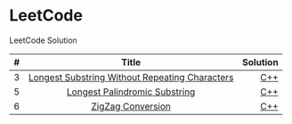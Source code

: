# LeetCode
LeetCode Solution


| #    |                  Title                   |                                 Solution |
| :--- | :--------------------------------------: | ---------------------------------------: |
|3|[Longest Substring Without Repeating Characters](https://leetcode-cn.com/problems/longest-substring-without-repeating-characters/description/)|[C++](https://github.com/chendl111/leetCode/blob/master/algorithms/3.Longest%20Substring%20Without%20Repeating%20Characters.md)|
|5|[Longest Palindromic Substring](https://leetcode-cn.com/problems/longest-palindromic-substring/description/)|[C++](https://github.com/chendl111/leetCode/blob/master/algorithms/5.Longest%20Palindromic%20Substring.md)|
|6|[ZigZag Conversion](https://leetcode-cn.com/problems/zigzag-conversion/description/)|[C++](https://github.com/chendl111/leetCode/blob/master/algorithms/6.ZigZag%20Conversion.md)|
